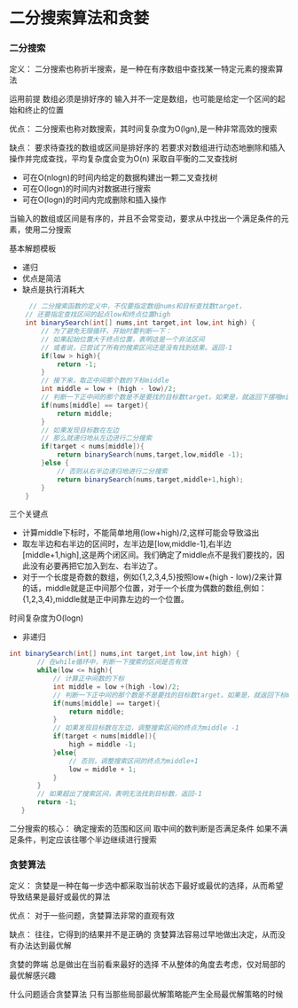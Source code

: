 # 二分搜索算法和贪婪

### 二分搜索
定义：
二分搜索也称折半搜索，是一种在有序数组中查找某一特定元素的搜索算法

运用前提
数组必须是排好序的
输入并不一定是数组，也可能是给定一个区间的起始和终止的位置

优点：
二分搜索也称对数搜索，其时间复杂度为O(lgn),是一种非常高效的搜索

缺点：
要求待查找的数组或区间是排好序的
若要求对数组进行动态地删除和插入操作并完成查找，平均复杂度会变为O(n)
采取自平衡的二叉查找树
- 可在O(nlogn)的时间内给定的数据构建出一颗二叉查找树
- 可在O(logn)的时间内对数据进行搜索
- 可在O(logn)的时间内完成删除和插入操作

当输入的数组或区间是有序的，并且不会常变动，要求从中找出一个满足条件的元素，使用二分搜索

基本解题模板
- 递归
 - 优点是简洁
 - 缺点是执行消耗大
```java
     // 二分搜索函数的定义中，不仅要指定数组nums和目标查找数target，
    // 还要指定查找区间的起点low和终点位置high
    int binarySearch(int[] nums,int target,int low,int high) {
        // 为了避免无限循环，开始时要判断一下：
        // 如果起始位置大于终点位置，表明这是一个非法区间
        // 或者说，已尝试了所有的搜索区间还是没有找到结果。返回-1
        if(low > high){
            return -1;
        }
        // 接下来，取正中间那个数的下标middle
        int middle = low + (high - low)/2;
        // 判断一下正中间的那个数是不是要找的目标数target。如果是，就返回下摆哦middle
        if(nums[middle] == target){
            return middle;
        }
        // 如果发现目标数在左边
        // 那么就递归地从左边进行二分搜索
        if(target < nums[middle]){
            return binarySearch(nums,target,low,middle -1);
        }else {
            // 否则从右半边递归地进行二分搜索
            return binarySearch(nums,target,middle+1,high);
        }
    }
```
三个关键点
- 计算middle下标时，不能简单地用(low+high)/2,这样可能会导致溢出
- 取左半边和右半边的区间时，左半边是[low,middle-1],右半边[middle+1,high],这是两个闭区间。我们确定了middle点不是我们要找的，因此没有必要再把它加入到左、右半边了。
- 对于一个长度是奇数的数组，例如{1,2,3,4,5}按照low+(high - low)/2来计算的话，middle就是正中间那个位置，对于一个长度为偶数的数组,例如：{1,2,3,4},middle就是正中间靠左边的一个位置。

时间复杂度为O(logn)

- 非递归
 ```java
 int binarySearch(int[] nums,int target,int low,int high) {
        // 在while循环中，判断一下搜索的区间是否有效
        while(low <= high){
            // 计算正中间数的下标
            int middle = low +(high -low)/2;
            // 判断一下正中间的那个数是不是要找的目标数target。如果是，就返回下标middle
            if(nums[middle] == target){
                return middle;
            }
            // 如果发现目标数在左边，调整搜索区间的终点为middle -1
            if(target < nums[middle]){
                high = middle -1;
            }else{
                // 否则，调整搜索区间的终点为middle+1
                low = middle + 1;
            }
        }
        // 如果超出了搜索区间，表明无法找到目标数，返回-1
        return -1;
    }

 ```

二分搜索的核心：
确定搜索的范围和区间
取中间的数判断是否满足条件
如果不满足条件，判定应该往哪个半边继续进行搜索


### 贪婪算法
定义：
贪婪是一种在每一步选中都采取当前状态下最好或最优的选择，从而希望导致结果是最好或最优的算法

优点：
对于一些问题，贪婪算法非常的直观有效

缺点：
往往，它得到的结果并不是正确的
贪婪算法容易过早地做出决定，从而没有办法达到最优解

贪婪的弊端
总是做出在当前看来最好的选择
不从整体的角度去考虑，仅对局部的最优解感兴趣

什么问题适合贪婪算法
只有当那些局部最优解策略能产生全局最优解策略的时候